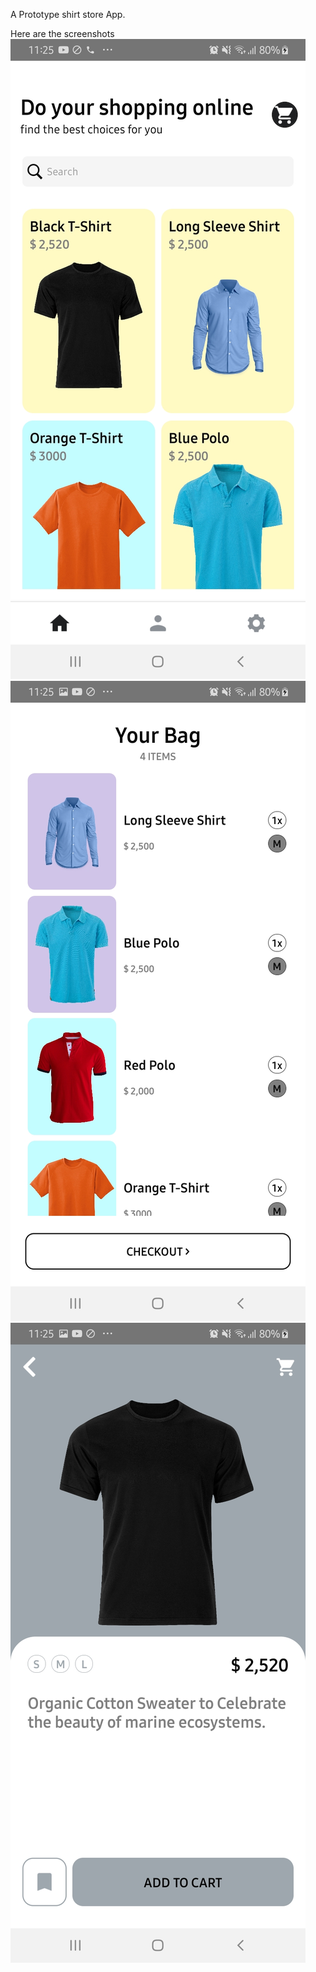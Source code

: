 A Prototype shirt store App.


Here are the screenshots
![Homescreen](https://raw.githubusercontent.com/AdeoluX/mobileStore/main/assets/images/Homescreen.jpg)
![BagScreen](https://raw.githubusercontent.com/AdeoluX/mobileStore/main/assets/images/BagScreen.jpg)
![ItemScreen](https://raw.githubusercontent.com/AdeoluX/mobileStore/main/assets/images/ItemScreen.jpg)
